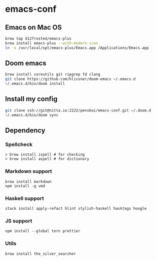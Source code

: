 # emacs-conf

## Emacs on Mac OS
```sh
brew tap d12frosted/emacs-plus
brew install emacs-plus --with-modern-icon
ln -s /usr/local/opt/emacs-plus/Emacs.app /Applications/Emacs.app
```

## Doom emacs
```sh
brew install coreutils git ripgrep fd clang
git clone https://github.com/hlissner/doom-emacs ~/.emacs.d
~/.emacs.d/bin/doom install
```

## Install my config
```sh
git clone ssh://git@nitta.io:2222/penskoi/emacs-conf.git ~/.doom.d
~/.emacs.d/bin/doom sync
```

## Dependency

### Spellcheck
``` console
> brew install ispell # for checking
> brew install aspell # for dictionary
```

### Markdown support
```
brew install markdown
npm install -g vmd
```

### Haskell support
```
stack install apply-refact hlint stylish-haskell hasktags hoogle
```

### JS support
```
npm install --global tern prettier
```

### Utils
```
brew install the_silver_searcher
```

